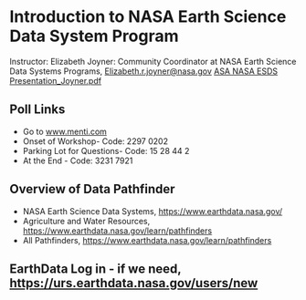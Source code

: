 # Introduction to NASA Earth Science Data System Program
Instructor: Elizabeth Joyner: Community Coordinator at NASA Earth Science Data Systems Programs, Elizabeth.r.joyner@nasa.gov
[ASA NASA ESDS Presentation_Joyner.pdf](https://github.com/gdslab/asa_2022_workshop_nasa_for_ag/files/9944910/ASA.NASA.ESDS.Presentation_Joyner.pdf)

## Poll Links
*  Go to www.menti.com
  *  Onset of Workshop- Code: 2297 0202
  *  Parking Lot for Questions- Code: 15 28 44 2
  *  At the End - Code: 3231 7921

## Overview of Data Pathfinder
* NASA Earth Science Data Systems, https://www.earthdata.nasa.gov/
* Agriculture and Water Resources, https://www.earthdata.nasa.gov/learn/pathfinders
* All Pathfinders, https://www.earthdata.nasa.gov/learn/pathfinders

## EarthData Log in - if we need, https://urs.earthdata.nasa.gov/users/new

